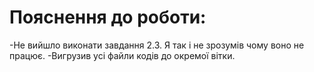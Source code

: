 # Пояснення до роботи:

-Не вийшло виконати завдання 2.3. Я так і не зрозумів чому воно не працює.
-Вигрузив усі файли кодів до окремої вітки. 
